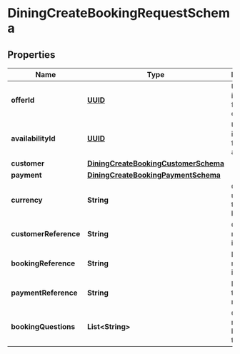 # DiningCreateBookingRequestSchema

## Properties
Name | Type | Description | Notes
------------ | ------------- | ------------- | -------------
**offerId** | [**UUID**](UUID.md) | Unique identifier for the offer. |  [optional]
**availabilityId** | [**UUID**](UUID.md) | Unique identifier for the availability. |  [optional]
**customer** | [**DiningCreateBookingCustomerSchema**](DiningCreateBookingCustomerSchema.md) |  |  [optional]
**payment** | [**DiningCreateBookingPaymentSchema**](DiningCreateBookingPaymentSchema.md) |  |  [optional]
**currency** | **String** | Currency used for the booking. |  [optional]
**customerReference** | **String** | Customer reference identifier. |  [optional]
**bookingReference** | **String** | Booking reference identifier. |  [optional]
**paymentReference** | **String** | Payment transaction reference. |  [optional]
**bookingQuestions** | **List&lt;String&gt;** | Questions related to booking the tour variant. |  [optional]
